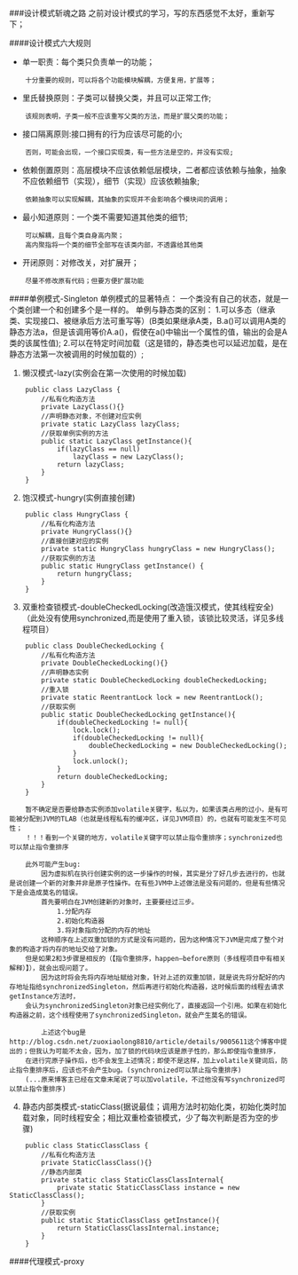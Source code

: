 ###设计模式斩魂之路
之前对设计模式的学习，写的东西感觉不太好，重新写下；

####设计模式六大规则
* 单一职责：每个类只负责单一的功能；
~~~
    十分重要的规则，可以将各个功能模块解耦，方便复用，扩展等；
~~~

* 里氏替换原则：子类可以替换父类，并且可以正常工作;
~~~
    该规则表明，子类一般不应该重写父类的方法，而是扩展父类的功能；
~~~

* 接口隔离原则:接口拥有的行为应该尽可能的小;
~~~
    否则，可能会出现，一个接口实现类，有一些方法是空的，并没有实现;
~~~

* 依赖倒置原则：高层模块不应该依赖低层模块，二者都应该依赖与抽象，抽象不应依赖细节（实现），细节（实现）应该依赖抽象;
~~~
    依赖抽象可以实现解耦，其抽象的实现并不会影响各个模块间的调用；
~~~

* 最小知道原则：一个类不需要知道其他类的细节;
~~~
    可以解耦，且每个类自身高内聚；
    高内聚指将一个类的细节全部写在该类内部，不透露给其他类
~~~

* 开闭原则：对修改关，对扩展开；
~~~
    尽量不修改原有代码；但要方便扩展功能
~~~

####单例模式-Singleton
单例模式的显著特点：
    一个类没有自己的状态，就是一个类创建一个和创建多个是一样的。
单例与静态类的区别：
    1.可以多态（继承类、实现接口、被继承后方法可重写等）(B类如果继承A类，B.a()可以调用A类的静态方法a，但是该调用等价A.a()，假使在a()中输出一个属性的值，输出的会是A类的该属性值);
    2.可以在特定时间加载（这是错的，静态类也可以延迟加载，是在静态方法第一次被调用的时候加载的）;
1. 懒汉模式-lazy(实例会在第一次使用的时候加载)
~~~
    public class LazyClass {
        //私有化构造方法
        private LazyClass(){}
        //声明静态对象，不创建对应实例
        private static LazyClass lazyClass;
        //获取单例实例的方法
        public static LazyClass getInstance(){
            if(lazyClass == null)
                lazyClass = new LazyClass();
            return lazyClass;
        }
    }
~~~
2. 饱汉模式-hungry(实例直接创建)
~~~
    public class HungryClass {
        //私有化构造方法
        private HungryClass(){}
        //直接创建对应的实例
        private static HungryClass hungryClass = new HungryClass();
        //获取实例的方法
        public static HungryClass getInstance() {
            return hungryClass;
        }
    }
~~~
3. 双重检查锁模式-doubleCheckedLocking(改造饿汉模式，使其线程安全)（此处没有使用synchronized,而是使用了重入锁，该锁比较灵活，详见多线程项目）
~~~
    public class DoubleCheckedLocking {
        //私有化构造方法
        private DoubleCheckedLocking(){}
        //声明静态实例
        private static DoubleCheckedLocking doubleCheckedLocking;
        //重入锁
        private static ReentrantLock lock = new ReentrantLock();
        //获取实例
        public static DoubleCheckedLocking getInstance(){
            if(doubleCheckedLocking != null){
                lock.lock();
                if(doubleCheckedLocking != null){
                    doubleCheckedLocking = new DoubleCheckedLocking();
                }
                lock.unlock();
            }
            return doubleCheckedLocking;
        }
    }
    
    暂不确定是否要给静态实例添加volatile关键字，私以为，如果该类占用的过小，是有可能被分配到JVM的TLAB（也就是线程私有的缓冲区，详见JVM项目）的，也就有可能发生不可见性；
    ！！！看到一个关键的地方，volatile关键字可以禁止指令重排序；synchronized也可以禁止指令重排序
    
    此外可能产生bug:
        因为虚拟机在执行创建实例的这一步操作的时候，其实是分了好几步去进行的，也就是说创建一个新的对象并非是原子性操作。在有些JVM中上述做法是没有问题的，但是有些情况下是会造成莫名的错误。
        首先要明白在JVM创建新的对象时，主要要经过三步。
            1.分配内存
            2.初始化构造器
            3.将对象指向分配的内存的地址
        这种顺序在上述双重加锁的方式是没有问题的，因为这种情况下JVM是完成了整个对象的构造才将内存的地址交给了对象。
    但是如果2和3步骤是相反的（【指令重排序，happen—before原则（多线程项目中有相关解释）】），就会出现问题了。
        因为这时将会先将内存地址赋给对象，针对上述的双重加锁，就是说先将分配好的内存地址指给synchronizedSingleton，然后再进行初始化构造器，这时候后面的线程去请求getInstance方法时，
    会认为synchronizedSingleton对象已经实例化了，直接返回一个引用。如果在初始化构造器之前，这个线程使用了synchronizedSingleton，就会产生莫名的错误。
    
        上述这个bug是http://blog.csdn.net/zuoxiaolong8810/article/details/9005611这个博客中提出的；但我认为可能不太会，因为，加了锁的代码块应该是原子性的，那么即使指令重排序，
    在进行完原子操作后，也不会发生上述情况；即使不是这样，加上volatile关键词后，防止指令重排序后，应该也不会产生bug。(synchronized可以禁止指令重排序)
    (...原来博客主已经在文章末尾说了可以加volatile，不过他没有写synchronized可以禁止指令重排序)
~~~
4. 静态内部类模式-staticClass(据说最佳；调用方法时初始化类，初始化类时加载对象，同时线程安全；相比双重检查锁模式，少了每次判断是否为空的步骤)
~~~
    public class StaticClassClass {
        //私有化构造方法
        private StaticClassClass(){}
        //静态内部类
        private static class StaticClassClassInternal{
            private static StaticClassClass instance = new StaticClassClass();
        }
        //获取实例
        public static StaticClassClass getInstance(){
            return StaticClassClassInternal.instance;
        }
    }
~~~

####代理模式-proxy



